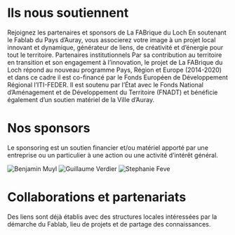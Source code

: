# Ils nous soutiennent

Rejoignez les partenaires et sponsors de La FABrique du Loch
En soutenant le Fablab du Pays d’Auray, vous associerez votre image à un projet local innovant et dynamique, générateur de liens, de créativité et d’énergie pour tout le territoire.
Partenaires institutionnels
Par sa contribution au territoire en transition et son engagement à l’innovation, le projet de La FABrique du Loch répond au nouveau programme Pays, Région et Europe (2014-2020) et dans ce cadre il est co-financé par le Fonds Européen de Développement Régional l’ITI-FEDER. Il est soutenu par l’État avec le Fonds National d’Aménagement et de Développement du Territoire (FNADT) et bénéficie également d’un soutien matériel de la Ville d’Auray.


# Nos sponsors
Le sponsoring est un soutien financier et/ou matériel apporté par une entreprise ou un particulier à une action ou une activité d’intérêt général.

![Benjamin Muyl](assets/images/benj.jpg)
![Guillaume Verdier](assets/images/guillaume.jpg)
![Stephanie Feve](assets\images\LOGOSFPtt-1024x439.png)


# Collaborations et partenariats
Des liens sont déjà établis avec des structures locales intéressées par la démarche du Fablab, lieu de projets et de partage des connaissances.
